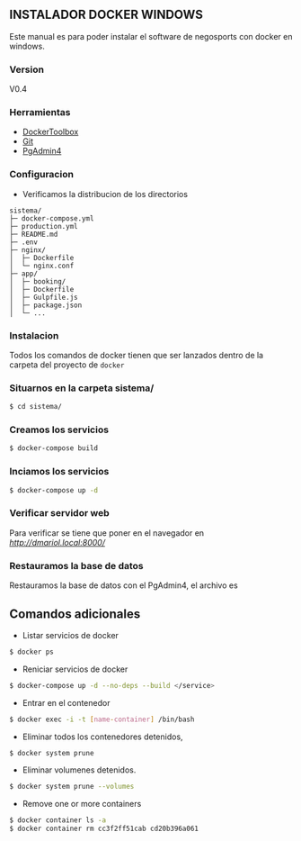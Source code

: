 ## INSTALADOR DOCKER WINDOWS
Este manual es para poder instalar el software de negosports con docker en windows.

### Version
V0.4

### Herramientas

* [DockerToolbox](https://drive.google.com/file/d/1ebWirBtiEBDf7JVL4utbmAH9ktqH0j8y/view?usp=sharing)
* [Git](https://git-scm.com)
* [PgAdmin4](https://www.pgadmin.org/)

### Configuracion

* Verificamos la distribucion de los directorios
```
sistema/
├─ docker-compose.yml
├─ production.yml
├─ README.md
├─ .env
├─ nginx/
│  ├─ Dockerfile
│  └─ nginx.conf
├─ app/
│  ├─ booking/
│  ├─ Dockerfile
│  ├─ Gulpfile.js
│  ├─ package.json
│  └─ ...
```

### Instalacion
Todos los comandos de docker tienen que ser lanzados dentro de la carpeta del proyecto de `docker`

### Situarnos en la carpeta sistema/
```sh
$ cd sistema/
```

### Creamos los servicios
```sh
$ docker-compose build
```

### Inciamos los servicios
```sh
$ docker-compose up -d
```

### Verificar servidor web
Para verificar se tiene que poner en el navegador en *http://dmariol.local:8000/*


### Restauramos la base de datos 
Restauramos la base de datos con el PgAdmin4, el archivo es 

## Comandos adicionales
* Listar servicios de docker
```sh
$ docker ps
```

* Reniciar servicios de docker
```sh
$ docker-compose up -d --no-deps --build </service>
```

* Entrar en el contenedor
```sh
$ docker exec -i -t [name-container] /bin/bash
```

* Eliminar todos los contenedores detenidos, 
```sh
$ docker system prune
```

* Eliminar volumenes detenidos.
```sh
$ docker system prune --volumes
```

* Remove one or more containers
```sh
$ docker container ls -a
$ docker container rm cc3f2ff51cab cd20b396a061
```
